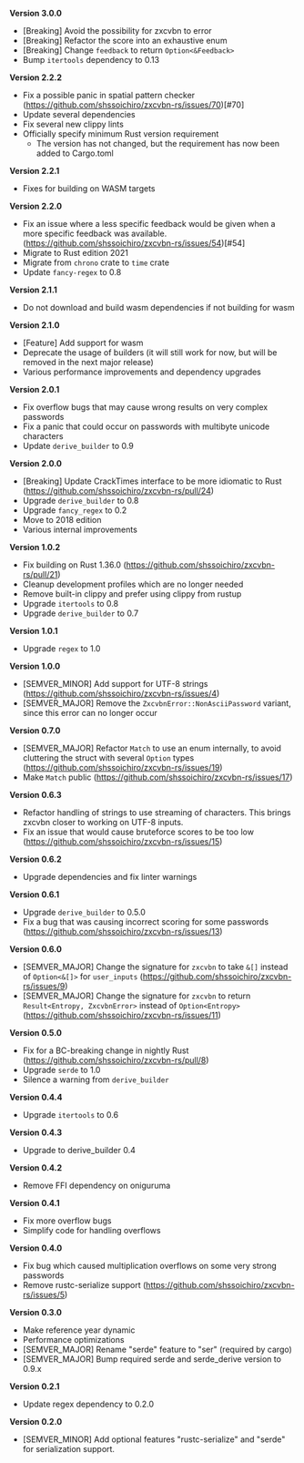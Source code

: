 **Version 3.0.0**

- [Breaking] Avoid the possibility for zxcvbn to error
- [Breaking] Refactor the score into an exhaustive enum
- [Breaking] Change `feedback` to return `Option<&Feedback>`
- Bump `itertools` dependency to 0.13

**Version 2.2.2**

- Fix a possible panic in spatial pattern checker (https://github.com/shssoichiro/zxcvbn-rs/issues/70)[#70]
- Update several dependencies
- Fix several new clippy lints
- Officially specify minimum Rust version requirement
  - The version has not changed, but the requirement has now been added to Cargo.toml

**Version 2.2.1**

- Fixes for building on WASM targets

**Version 2.2.0**

- Fix an issue where a less specific feedback would be given
  when a more specific feedback was available. (https://github.com/shssoichiro/zxcvbn-rs/issues/54)[#54]
- Migrate to Rust edition 2021
- Migrate from `chrono` crate to `time` crate
- Update `fancy-regex` to 0.8

**Version 2.1.1**

- Do not download and build wasm dependencies if not building for wasm

**Version 2.1.0**

- [Feature] Add support for wasm
- Deprecate the usage of builders (it will still work for now, but will be removed in the next major release)
- Various performance improvements and dependency upgrades

**Version 2.0.1**

- Fix overflow bugs that may cause wrong results on very complex passwords
- Fix a panic that could occur on passwords with multibyte unicode characters
- Update `derive_builder` to 0.9

**Version 2.0.0**

- [Breaking] Update CrackTimes interface to be more idiomatic to Rust (https://github.com/shssoichiro/zxcvbn-rs/pull/24)
- Upgrade `derive_builder` to 0.8
- Upgrade `fancy_regex` to 0.2
- Move to 2018 edition
- Various internal improvements

**Version 1.0.2**

- Fix building on Rust 1.36.0 (https://github.com/shssoichiro/zxcvbn-rs/pull/21)
- Cleanup development profiles which are no longer needed
- Remove built-in clippy and prefer using clippy from rustup
- Upgrade `itertools` to 0.8
- Upgrade `derive_builder` to 0.7

**Version 1.0.1**

- Upgrade `regex` to 1.0

**Version 1.0.0**

- [SEMVER_MINOR] Add support for UTF-8 strings (https://github.com/shssoichiro/zxcvbn-rs/issues/4)
- [SEMVER_MAJOR] Remove the `ZxcvbnError::NonAsciiPassword` variant, since this error can no longer occur

**Version 0.7.0**

- [SEMVER_MAJOR] Refactor `Match` to use an enum internally, to avoid cluttering the struct with several `Option` types (https://github.com/shssoichiro/zxcvbn-rs/issues/19)
- Make `Match` public (https://github.com/shssoichiro/zxcvbn-rs/issues/17)

**Version 0.6.3**

- Refactor handling of strings to use streaming of characters. This brings zxcvbn closer to working on UTF-8 inputs.
- Fix an issue that would cause bruteforce scores to be too low (https://github.com/shssoichiro/zxcvbn-rs/issues/15)

**Version 0.6.2**

- Upgrade dependencies and fix linter warnings

**Version 0.6.1**

- Upgrade `derive_builder` to 0.5.0
- Fix a bug that was causing incorrect scoring for some passwords (https://github.com/shssoichiro/zxcvbn-rs/issues/13)

**Version 0.6.0**

- [SEMVER_MAJOR] Change the signature for `zxcvbn` to take `&[]` instead of `Option<&[]>` for `user_inputs` (https://github.com/shssoichiro/zxcvbn-rs/issues/9)
- [SEMVER_MAJOR] Change the signature for `zxcvbn` to return `Result<Entropy, ZxcvbnError>` instead of `Option<Entropy>` (https://github.com/shssoichiro/zxcvbn-rs/issues/11)

**Version 0.5.0**

- Fix for a BC-breaking change in nightly Rust (https://github.com/shssoichiro/zxcvbn-rs/pull/8)
- Upgrade `serde` to 1.0
- Silence a warning from `derive_builder`

**Version 0.4.4**

- Upgrade `itertools` to 0.6

**Version 0.4.3**

- Upgrade to derive_builder 0.4

**Version 0.4.2**

- Remove FFI dependency on oniguruma

**Version 0.4.1**

- Fix more overflow bugs
- Simplify code for handling overflows

**Version 0.4.0**

- Fix bug which caused multiplication overflows on some very strong passwords
- Remove rustc-serialize support (https://github.com/shssoichiro/zxcvbn-rs/issues/5)

**Version 0.3.0**

- Make reference year dynamic
- Performance optimizations
- [SEMVER_MAJOR] Rename "serde" feature to "ser" (required by cargo)
- [SEMVER_MAJOR] Bump required serde and serde_derive version to 0.9.x

**Version 0.2.1**

- Update regex dependency to 0.2.0

**Version 0.2.0**

- [SEMVER_MINOR] Add optional features "rustc-serialize" and "serde" for serialization support.
